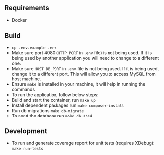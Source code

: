 ## Requirements
- Docker

## Build
- `cp .env.example .env`
- Make sure port 4080 (`HTTP_PORT` in `.env` file) is not being used. If it is being used by another application you will
need to change to a different one.
- Make sure `HOST_DB_PORT` in `.env` file is not being used. If it is being used, change it to a different port. This will allow you to access MySQL from host machine.
- Ensure `make` is installed in your machine, it will help in running the commands
- To run the application, follow below steps:
- Build and start the container, run `make up`
- Install dependent packages run `make composer-install`
- Run db migrations `make db-migrate`
- To seed the database run `make db-ssed`

## Development
- To run and generate coverage report for unit tests (requires XDebug): `make run-tests`
